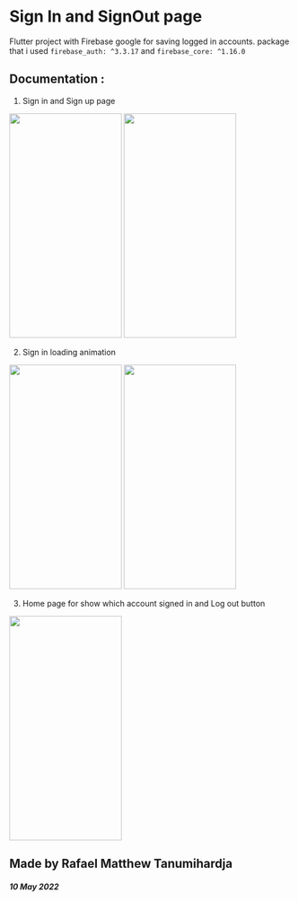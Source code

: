 # Sign In and SignOut page

Flutter project with Firebase google for saving logged in accounts.
package that i used `firebase_auth: ^3.3.17` and `firebase_core: ^1.16.0`

## Documentation :
1. Sign in and Sign up page

<img src="https://user-images.githubusercontent.com/99629720/167581732-9e182b1f-a1f2-4c35-afca-599097c7477a.png" width="200" height="400"> <img src="https://user-images.githubusercontent.com/99629720/167581755-5461c258-0cbc-40fe-8ad8-913a2cace887.png" width="200" height="400">


2. Sign in loading animation

<img src="https://user-images.githubusercontent.com/99629720/167582232-f7706f45-5857-447c-b7ac-8d19fd3337c3.png" width="200" height="400"> <img src="https://user-images.githubusercontent.com/99629720/167582239-40b9ecf5-fdb6-48d1-b36d-27f2d477902b.png" width="200" height="400">

3. Home page for show which account signed in and Log out button

<img src="https://user-images.githubusercontent.com/99629720/167582478-f3261da4-b26c-4344-94a9-8ae9b46e96e9.png" width="200" height="400"> 




## Made by Rafael Matthew Tanumihardja
##### 10 May 2022